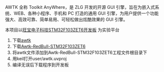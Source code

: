 ﻿
AWTK 全称 Toolkit AnyWhere，是 ZLG 开发的开源 GUI 引擎，旨在为嵌入式系统、WEB、各种小程序、手机和 PC 打造的通用 GUI 引擎，为用户提供一个功能强大、高效可靠、简单易用、可轻松做出炫酷效果的 GUI 引擎。


本项目以[旺宝电子科技STM32F103ZET6开发板](https://item.taobao.com/item.htm?spm=a1z10.5-c.w4002-2057489827.29.14317551Or2zpS&id=2558821398) 为实验平台



1. 下载[awtk](https://github.com/WB-OPENMCU/awtk)
2. 下载[Awtk-RedBull-STM32F103ZET6](https://github.com/WB-OPENMCU/Awtk-RedBull-STM32F103ZET6)
3. 将awtk文件添加到Awtk-RedBull-STM32F103ZET6工程文件根目录下
4. 用keil打开user/awtk.uvproj
5. 编译无误后下载程序到开发板


